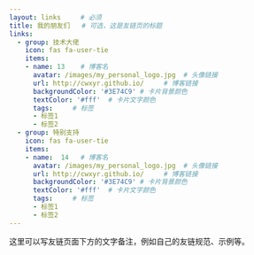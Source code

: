 ```yaml
---
layout: links     # 必须
title: 我的朋友们   # 可选，这是友链页的标题
links:
  - group: 技术大佬
    icon: fas fa-user-tie
    items:
    - name: 13    # 博客名
      avatar: /images/my_personal_logo.jpg  # 头像链接
      url: http://cwxyr.github.io/     # 博客链接
      backgroundColor: '#3E74C9' # 卡片背景颜色
      textColor: '#fff'  # 卡片文字颜色
      tags:     # 标签
      - 标签1
      - 标签2
  - group: 特别支持
    icon: fas fa-user-tie
    items:
    - name:  14   # 博客名
      avatar: /images/my_personal_logo.jpg  # 头像链接
      url: http://cwxyr.github.io/     # 博客链接
      backgroundColor: '#3E74C9' # 卡片背景颜色
      textColor: '#fff'  # 卡片文字颜色
      tags:     # 标签
      - 标签1
      - 标签2
---
```


这里可以写友链页面下方的文字备注，例如自己的友链规范、示例等。